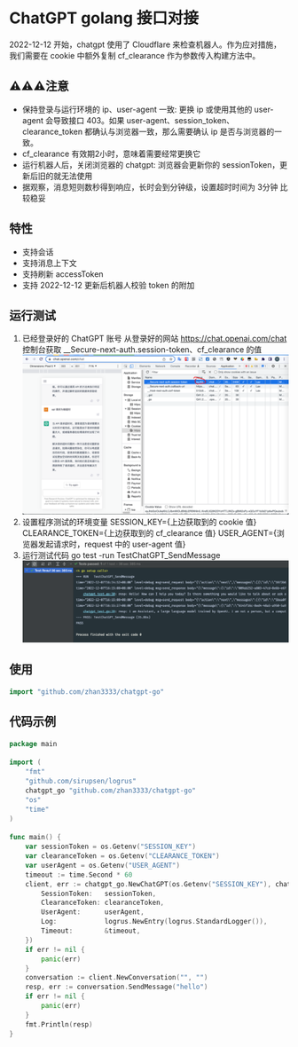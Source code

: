 # ChatGPT golang 接口对接

2022-12-12 开始，chatgpt 使用了 Cloudflare 来检查机器人。作为应对措施，我们需要在 cookie 中额外复制 cf_clearance
作为参数传入构建方法中。

## ⚠️⚠️⚠️注意

- 保持登录与运行环境的 ip、user-agent 一致: 更换 ip 或使用其他的 user-agent 会导致接口 403。如果
  user-agent、session_token、clearance_token 都确认与浏览器一致，那么需要确认 ip 是否与浏览器的一致。
- cf_clearance 有效期2小时，意味着需要经常更换它
- 运行机器人后，关闭浏览器的 chatgpt: 浏览器会更新你的 sessionToken，更新后旧的就无法使用
- 据观察，消息短则数秒得到响应，长时会到分钟级，设置超时时间为 3分钟 比较稳妥

## 特性

- 支持会话
- 支持消息上下文
- 支持刷新 accessToken
- 支持 2022-12-12 更新后机器人校验 token 的附加

## 运行测试

1. 已经登录好的 ChatGPT 账号
   从登录好的网站 https://chat.openai.com/chat 控制台获取 __Secure-next-auth.session-token、cf_clearance 的值
   ![img](./assets/img.png)
2. 设置程序测试的环境变量
   SESSION_KEY={上边获取到的 cookie 值}
   CLEARANCE_TOKEN={上边获取到的 cf_clearance 值}
   USER_AGENT={浏览器发起请求时，request 中的 user-agent 值}
3. 运行测试代码 go test -run TestChatGPT_SendMessage
   ![img](./assets/img_1.png)

## 使用

```go
import "github.com/zhan3333/chatgpt-go"
```

## 代码示例

```go
package main

import (
	"fmt"
	"github.com/sirupsen/logrus"
	chatgpt_go "github.com/zhan3333/chatgpt-go"
	"os"
	"time"
)

func main() {
	var sessionToken = os.Getenv("SESSION_KEY")
	var clearanceToken = os.Getenv("CLEARANCE_TOKEN")
	var userAgent = os.Getenv("USER_AGENT")
	timeout := time.Second * 60
	client, err := chatgpt_go.NewChatGPT(os.Getenv("SESSION_KEY"), chatgpt_go.ChatGPTOptions{
		SessionToken:   sessionToken,
		ClearanceToken: clearanceToken,
		UserAgent:      userAgent,
		Log:            logrus.NewEntry(logrus.StandardLogger()),
		Timeout:        &timeout,
	})
	if err != nil {
		panic(err)
	}
	conversation := client.NewConversation("", "")
	resp, err := conversation.SendMessage("hello")
	if err != nil {
		panic(err)
	}
	fmt.Println(resp)
}
```

